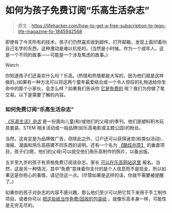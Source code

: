 # 如何为孩子免费订阅“乐高生活杂志”

> 原文：<https://lifehacker.com/how-to-get-a-free-subscription-to-lego-life-magazine-fo-1845942568>

即使有了今天所有的技术，孩子们仍然喜欢收到邮件。打开邮箱，发现上面印着你自己名字的东西，这种激动是难以抗拒的。(当然是小时候。作为一个成年人，这是一个不同的故事——可能是一个涉及焦虑的故事。)

Watch

你知道孩子们还喜欢什么吗？乐高。(热情和热情都是大写的，因为他们就是这样做的。)如果有一种方法可以将这两个童年最爱结合成一个令人惊叹的礼物送给你生命中的那个小家伙，会怎么样？如果我们告诉你 [它是免费的](https://thekrazycouponlady.com/2020/12/21/get-a-free-subscription-to-lego-life-magazine) 呢？我们为你做了笔交易。以下是需要了解的内容。

### 如何免费订阅“乐高生活杂志”

[*《乐高生活》杂志*](https://www.lego.com/en-us/life/magazine?CMP=AFC-AffiliateUS-FRnmoZHUnH4-2156899-115554-1&Country=US&siteId=FRnmoZHUnH4-qrQBN_nrSVlc3PpxaOVXlw) 是一份面向儿童(和/或他们的父母)的季刊，他们是塑料积木玩具套装、STEM 相关活动或一般品牌(如乐高电影或主题公园)的粉丝。

当然，这肯定是为品牌做广告，但除此之外，订户还可以获得迷宫(和类似活动)、海报、漫画和用乐高搭建不同东西的说明。还有一个名为 [【酷炫创意】](https://www.lego.com/r/www/r/portals/-/media/images/lego-life/magazine/pdfs/us_submission_form.pdf?l.r=-1268610607?CMP=AFC-AffiliateUS-FRnmoZHUnH4-2156899-115554-1&Country=US&siteId=FRnmoZHUnH4-qrQBN_nrSVlc3PpxaOVXlw) 的垂直项目，孩子们(嗯，他们的父母)可以提交他们用乐高制作的照片，以备出版。

五岁至九岁的孩子有资格免费订阅该杂志。家长 [可以在乐高网站这里](https://identity.lego.com/en-US/register/?returnUrl=%2Fconnect%2Fauthorize%3Fclient_id%3Dba7b7a91-42b2-4fb3-833b-e32eeb95f69f%26redirect_uri%3Dhttps%253A%252F%252Fwww.lego.com%252Flife%252FAccountCallback%252Fonredirect%26response_type%3Did_token%2520token%26scope%3Dopenid%2520profile%2520ott%2520email%2520dob%26state%3Dd0542f25194e4c4b88a99d3b8730aa54%26nonce%3D90457a2c436049b180291fb8c5a0da76%26ui_locales%3Den-US%26response_mode%3Dform_post%26appContext%3Dfalse%26adultexperience%3Dtrue) 报名。当然，这是另一种情况，其中“免费”意味着你支付的是个人信息而不是现金，所以如果这是你担心的事情，请记住这一点。(尽管如果是这样的话，你就不需要被提醒了。)

如果你的孩子对杂志的内容不感兴趣，那么他们至少可以把它剪下来用于手工制作项目。或者你可以 [把这些纸当作免费/回收的包装纸](https://lifehacker.com/save-money-and-the-planet-by-wrapping-your-gifts-with-1831084382) 。就像乐高本身一样，可能性是无穷无尽的。